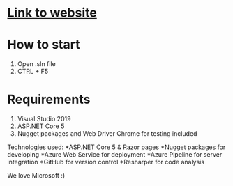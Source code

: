 # [Link to website](https://pharmacy20210212132223.azurewebsites.net/)

# How to start
1. Open .sln file
2. CTRL + F5
# Requirements
1. Visual Studio 2019
2. ASP.NET Core 5
3. Nugget packages and Web Driver Chrome for testing included

Technologies used:
*ASP.NET Core 5 & Razor pages 
*Nugget packages for developing
*Azure Web Service for deployment
*Azure Pipeline for server integration
*GitHub for version control
*Resharper for code analysis

We love Microsoft :)